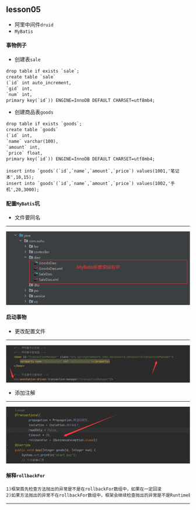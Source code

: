 ## lesson05
* 阿里中间件```druid```
* ```MyBatis```
#### 事物例子
* 创建表```sale```
```mysql
drop table if exists `sale`;
create table `sale`
(`id` int auto_increment,
`gid` int,
`num` int,
primary key(`id`)) ENGINE=InnoDB DEFAULT CHARSET=utf8mb4;
```
* 创建商品表```goods```
```mysql
drop table if exists `goods`;
create table `goods`
(`id` int,
`name` varchar(100),
`amount` int,
`price` float,
primary key(`id`)) ENGINE=InnoDB DEFAULT CHARSET=utf8mb4;

insert into `goods`(`id`,`name`,`amount`,`price`) values(1001,'笔记本',10,15);
insert into `goods`(`id`,`name`,`amount`,`price`) values(1002,'手机',20,3000);
```
#### 配置```MyBatis```坑
* 文件要同名
---
![img.png](picture/img1.png)
#### 启动事物
* 更改配置文件
---
![img.png](picture/img2.png)
* 添加注解
---
![img.png](picture/img3.png)
#### 解释```rollbackFor```
```txt
1)框架首先检查方法抛出的异常是不是在rollbackFor数组中，如果在一定回滚
2)如果方法抛出的异常不在rollbackFor数组中，框架会继续检查抛出的异常是不是RuntimeException,如果是一定回滚
```
---

